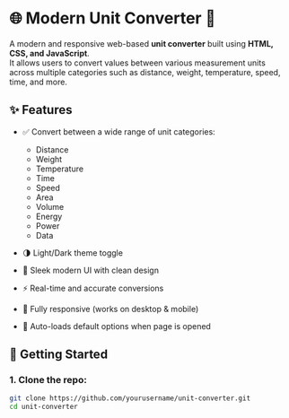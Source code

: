 # 🌐 Modern Unit Converter 🔁

A modern and responsive web-based **unit converter** built using **HTML, CSS, and JavaScript**.  
It allows users to convert values between various measurement units across multiple categories such as distance, weight, temperature, speed, time, and more.


## ✨ Features

- ✅ Convert between a wide range of unit categories:
  - Distance
  - Weight
  - Temperature
  - Time
  - Speed
  - Area
  - Volume
  - Energy
  - Power
  - Data

- 🌗 Light/Dark theme toggle
- 🎨 Sleek modern UI with clean design
- ⚡ Real-time and accurate conversions
- 🔁 Fully responsive (works on desktop & mobile)
- 🧠 Auto-loads default options when page is opened


## 🚀 Getting Started

### 1. Clone the repo:
```bash
git clone https://github.com/yourusername/unit-converter.git
cd unit-converter
